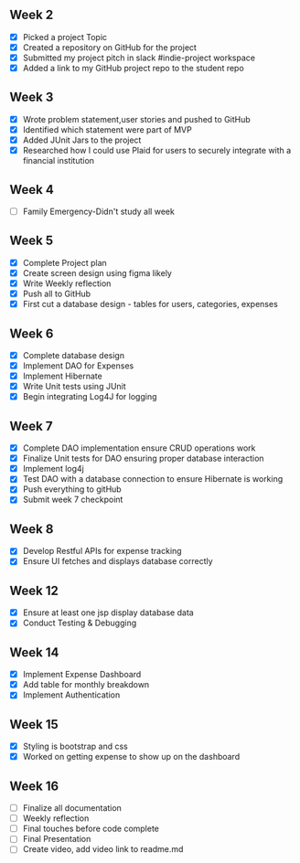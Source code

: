 ## **Week 2**
- [x] Picked a project Topic
- [x] Created a repository on GitHub for the project
- [x] Submitted my project pitch in slack #indie-project workspace
- [x] Added a link to my GitHub project repo to the student repo

## **Week 3**
-[x] Wrote problem statement,user stories and pushed to GitHub
- [x] Identified which statement were part of MVP
- [x] Added JUnit Jars to the project
- [x] Researched how I could use Plaid for users to securely integrate with a financial institution

## **Week 4**
-[ ] Family Emergency-Didn't study all week

## **Week 5**
-[x] Complete Project plan
- [x] Create screen design using figma likely
- [x] Write Weekly reflection
- [x] Push all to GitHub
- [x] First cut a database design - tables for users, categories, expenses

## **Week 6**
-[x] Complete database design
-[x] Implement DAO for Expenses
- [x] Implement Hibernate
- [x] Write Unit tests using JUnit
- [x] Begin integrating Log4J for logging

## **Week 7**
-[x] Complete DAO implementation ensure CRUD operations work
- [x] Finalize Unit tests for DAO ensuring proper database interaction
-[x] Implement log4j
- [x] Test DAO with a database connection to ensure Hibernate is working
- [x] Push everything to gitHub
- [x] Submit week 7 checkpoint

## **Week 8**
-[x] Develop Restful APIs for expense tracking
- [x] Ensure UI fetches and displays database correctly

## **Week 12**
- [X] Ensure at least one jsp display database data
- [x] Conduct Testing & Debugging

## **Week 14**
-[x] Implement Expense Dashboard
- [x] Add table for monthly breakdown
- [x] Implement Authentication

## **Week 15**
-[x] Styling is bootstrap and css
- [x] Worked on getting expense to show up on the dashboard

## **Week 16**
- [ ] Finalize all documentation
-[ ] Weekly reflection
- [ ] Final touches before code complete
- [ ] Final Presentation
- [ ] Create video, add video link to readme.md
